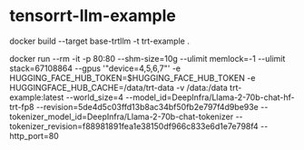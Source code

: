 # tensorrt-llm-example
docker build --target base-trtllm -t trt-example .

docker run --rm -it -p 80:80 --shm-size=10g --ulimit memlock=-1 --ulimit stack=67108864 --gpus '"device=4,5,6,7"' -e HUGGING_FACE_HUB_TOKEN=$HUGGING_FACE_HUB_TOKEN -e HUGGINGFACE_HUB_CACHE=/data/trt-data -v /data:/data  trt-example:latest --world_size=4 --model_id=DeepInfra/Llama-2-70b-chat-hf-trt-fp8 --revision=5de4d5c03ffd13b8ac34bf50fb2e797f4d9be93e --tokenizer_model_id=DeepInfra/Llama-2-70b-chat-tokenizer --tokenizer_revision=f88981891fea1e38150df966c833e6d1e7e798f4 --http_port=80
